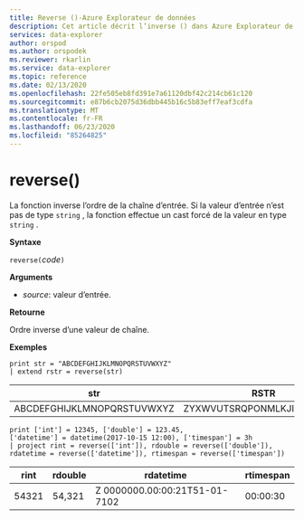 ```yaml
---
title: Reverse ()-Azure Explorateur de données
description: Cet article décrit l’inverse () dans Azure Explorateur de données.
services: data-explorer
author: orspod
ms.author: orspodek
ms.reviewer: rkarlin
ms.service: data-explorer
ms.topic: reference
ms.date: 02/13/2020
ms.openlocfilehash: 22fe505eb8fd391e7a61120dbf42c214cb61c120
ms.sourcegitcommit: e87b6cb2075d36dbb445b16c5b83eff7eaf3cdfa
ms.translationtype: MT
ms.contentlocale: fr-FR
ms.lasthandoff: 06/23/2020
ms.locfileid: "85264825"
---
```

# <a name="reverse"></a>reverse()

La fonction inverse l’ordre de la chaîne d’entrée.
Si la valeur d’entrée n’est pas de type `string` , la fonction effectue un cast forcé de la valeur en type `string` .

**Syntaxe**

`reverse(`*code*`)`

**Arguments**

* *source*: valeur d’entrée.  

**Retourne**

Ordre inverse d’une valeur de chaîne.

**Exemples**

```kusto
print str = "ABCDEFGHIJKLMNOPQRSTUVWXYZ"
| extend rstr = reverse(str)
```

|str|RSTR|
|---|---|
|ABCDEFGHIJKLMNOPQRSTUVWXYZ|ZYXWVUTSRQPONMLKJIHGFEDCBA|


```kusto
print ['int'] = 12345, ['double'] = 123.45, 
['datetime'] = datetime(2017-10-15 12:00), ['timespan'] = 3h
| project rint = reverse(['int']), rdouble = reverse(['double']), 
rdatetime = reverse(['datetime']), rtimespan = reverse(['timespan'])
```

|rint|rdouble|rdatetime|rtimespan|
|---|---|---|---|
|54321|54,321|Z 0000000.00:00:21T51-01-7102|00:00:30|
